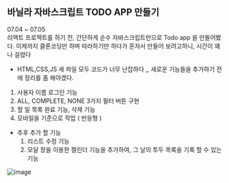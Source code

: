 ## 바닐라 자바스크립트 TODO APP 만들기

07.04 ~ 07.05 <br/>
리액트 프로젝트를 하기 전, 간단하게 순수 자바스크립트만으로 Todo app 을 만들어봤다.
이제까지 클론코딩만 하며 따라하기만 하다가 혼자서 만들어 보려고하니, 시간이 꽤나 걸렸다

+  HTML,CSS,JS 세 파일 모두 코드가 너무 난잡하다 ,, 새로운 기능들을 추가하기 전에 정리를 좀 해야겠다.

1. 사용자 이름 로그인 기능
2. ALL, COMPLETE, NONE 3가지 필터 버튼 구현
3. 할 일 목록 완료 기능, 삭제 기능
4. 모바일을 기준으로 작업 ( 반응형 )

+ 추후 추가 할 기능
  1. 리스트 수정 기능
  2. 모달 창을 이용한 캘린더 기능을 추가하여, 그 날의 투두 목록을 기록 할 수 있는 기능

![image](https://github.com/Ajungmiiin/VanillaJS-Todo-app/assets/123189571/3f302135-ed72-455f-b1f5-7f3905559d71)
